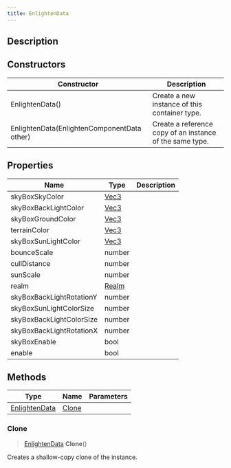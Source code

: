 ```yaml
---
title: EnlightenData
---
```

## Description

## Constructors

| Constructor                                 | Description                                              |
| ------------------------------------------- | -------------------------------------------------------- |
| EnlightenData()                             | Create a new instance of this container type.            |
| EnlightenData(EnlightenComponentData other) | Create a reference copy of an instance of the same type. |

## Properties

| Name                     | Type                               | Description |
| ------------------------ | ---------------------------------- | ----------- |
| skyBoxSkyColor           | [Vec3](/vext/ref/shared/class/Vec3)  |             |
| skyBoxBackLightColor     | [Vec3](/vext/ref/shared/class/Vec3)  |             |
| skyBoxGroundColor        | [Vec3](/vext/ref/shared/class/Vec3)  |             |
| terrainColor             | [Vec3](/vext/ref/shared/class/Vec3)  |             |
| skyBoxSunLightColor      | [Vec3](/vext/ref/shared/class/Vec3)  |             |
| bounceScale              | number                             |             |
| cullDistance             | number                             |             |
| sunScale                 | number                             |             |
| realm                    | [Realm](/vext/ref/fb/realm) |             |
| skyBoxBackLightRotationY | number                             |             |
| skyBoxSunLightColorSize  | number                             |             |
| skyBoxBackLightColorSize | number                             |             |
| skyBoxBackLightRotationX | number                             |             |
| skyBoxEnable             | bool                               |             |
| enable                   | bool                               |             |

## Methods

| Type                                                | Name            | Parameters |
| --------------------------------------------------- | --------------- | ---------- |
| [EnlightenData](/vext/ref/cls/clt/enlightendata) | [Clone](#clone) |            |

### Clone

> [EnlightenData](/vext/ref/cls/clt/enlightendata) **Clone**()

Creates a shallow-copy clone of the instance.
